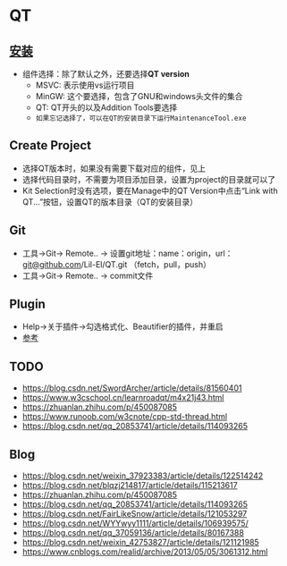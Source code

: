 # QT

## [安装](https://www.qt.io/download)

- 组件选择：除了默认之外，还要选择**QT version**
    - MSVC: 表示使用vs运行项目
    - MinGW: 这个要选择，包含了GNU和windows头文件的集合
    - QT: QT开头的以及Addition Tools要选择
    - `如果忘记选择了，可以在QT的安装目录下运行MaintenanceTool.exe`

## Create Project

- 选择QT版本时，如果没有需要下载对应的组件，见上
- 选择代码目录时，不需要为项目添加目录，设置为project的目录就可以了
- Kit Selection时没有选项，要在Manage中的QT Version中点击“Link with QT...”按钮，设置QT的版本目录（QT的安装目录）

## Git

- 工具->Git-> Remote.. -> 设置git地址：name：origin，url：git@github.com/Lil-El/QT.git （fetch，pull，push）
- 工具->Git-> Remote.. -> commit文件

## Plugin

- Help->关于插件->勾选格式化、Beautifier的插件，并重启
- [参考](https://blog.csdn.net/qq_35976351/article/details/85037645)

## TODO

- https://blog.csdn.net/SwordArcher/article/details/81560401
- https://www.w3cschool.cn/learnroadqt/m4x21j43.html
- https://zhuanlan.zhihu.com/p/450087085
- https://www.runoob.com/w3cnote/cpp-std-thread.html
- https://blog.csdn.net/qq_20853741/article/details/114093265

## Blog

- https://blog.csdn.net/weixin_37923383/article/details/122514242
- https://blog.csdn.net/blqzj214817/article/details/115213617
- https://zhuanlan.zhihu.com/p/450087085
- https://blog.csdn.net/qq_20853741/article/details/114093265
- https://blog.csdn.net/FairLikeSnow/article/details/121053297
- https://blog.csdn.net/WYYwyy1111/article/details/106939575/
- https://blog.csdn.net/qq_37059136/article/details/80167388
- https://blog.csdn.net/weixin_42753827/article/details/121121985
- https://www.cnblogs.com/realid/archive/2013/05/05/3061312.html
